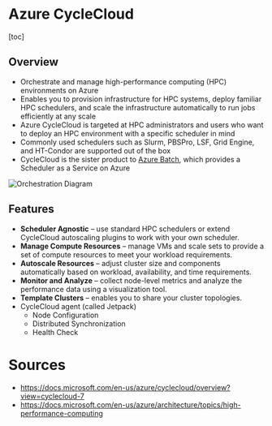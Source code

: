 # Azure CycleCloud

[toc]

## Overview
- Orchestrate and manage high-performance computing (HPC) environments on Azure
- Enables you to provision infrastructure for HPC systems,  deploy familiar HPC schedulers, and scale the infrastructure  automatically to run jobs efficiently at any scale
- Azure CycleCloud is targeted at HPC administrators and users who want to deploy an HPC environment with a specific scheduler in mind
- Commonly used schedulers such as Slurm, PBSPro, LSF, Grid Engine, and HT-Condor are supported out of the box
- CycleCloud is the sister product to [Azure Batch](https://docs.microsoft.com/en-us/azure/batch/batch-technical-overview), which provides a Scheduler as a Service on Azure



![]()![Orchestration Diagram](https://docs.microsoft.com/en-us/azure/cyclecloud/images/concept_architecture_diagram.png?view=cyclecloud-7)



## Features

  - **Scheduler Agnostic** – use standard HPC schedulers or extend CycleCloud autoscaling plugins to work with your own scheduler.
  - **Manage Compute Resources** – manage VMs and scale sets to provide a set of compute resources to meet your workload requirements.
  - **Autoscale Resources** – adjust cluster size and components automatically based on workload, availability, and time requirements.
  - **Monitor and Analyze** – collect node-level metrics and analyze the performance data using a visualization tool.
  - **Template Clusters** – enables you to share your cluster topologies.
  - CycleCloud agent (called Jetpack)
    - Node Configuration
    - Distributed Synchronization
    - Health Check
# Sources
- https://docs.microsoft.com/en-us/azure/cyclecloud/overview?view=cyclecloud-7
- https://docs.microsoft.com/en-us/azure/architecture/topics/high-performance-computing